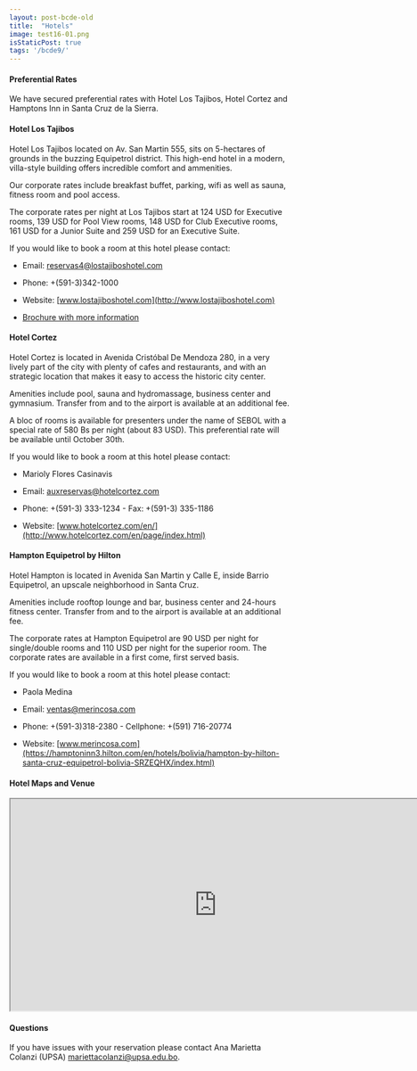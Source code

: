 ```yaml
---
layout: post-bcde-old
title:  "Hotels"
image: test16-01.png
isStaticPost: true
tags: '/bcde9/'
---
```



#### Preferential Rates
We have secured preferential rates with Hotel Los Tajibos, Hotel Cortez and Hamptons Inn in Santa Cruz de la Sierra.

#### Hotel Los Tajibos
Hotel Los Tajibos located on Av. San Martin 555, sits on 5-hectares of grounds in the buzzing Equipetrol district. This high-end hotel in a modern, villa-style building offers incredible comfort and ammenities.

Our corporate rates include breakfast buffet, parking, wifi as well as sauna, fitness room and pool access.

The corporate rates per night at Los Tajibos start at 124 USD for Executive rooms, 139 USD for Pool View rooms, 148 USD for Club Executive rooms, 161 USD for a Junior Suite and 259 USD for an Executive Suite.

If you would like to book a room at  this hotel please contact:

* Email: [reservas4@lostajiboshotel.com](mailto:reservas4@lostajiboshotel.com)

* Phone: +(591-3)342-1000

* Website: [www.lostajiboshotel.com](http://www.lostajiboshotel.com)

* <a href="/assets/brochuretajibos.pdf" target="_blank"> Brochure with more information </a>


#### Hotel Cortez
Hotel Cortez is located in Avenida Cristóbal De Mendoza 280, in a very lively part of the city with plenty of cafes and restaurants, and with an strategic location that makes it easy to access the historic city center.

Amenities include pool, sauna and hydromassage, business center and gymnasium. Transfer from and to the airport is available at an additional fee.

A bloc of rooms is available for presenters under the name of SEBOL with a special rate of 580 Bs per night (about 83 USD). This preferential rate will be available until October 30th.

If you would like to book a room at  this hotel please contact:

* Marioly Flores Casinavis

* Email:   [auxreservas@hotelcortez.com](mailto:auxreservas@hotelcortez.com)

* Phone: +(591-3) 333-1234 - Fax: +(591-3) 335-1186  

* Website: [www.hotelcortez.com/en/](http://www.hotelcortez.com/en/page/index.html)


#### Hampton Equipetrol by Hilton
Hotel Hampton is located in Avenida San Martin y Calle E, inside Barrio Equipetrol, an upscale neighborhood in Santa Cruz.

Amenities include rooftop lounge and bar, business center and 24-hours fitness center. Transfer from and to the airport is available at an additional fee.

The corporate rates at Hampton Equipetrol  are 90 USD per night for single/double rooms and 110 USD per night for the superior room. The corporate rates are available in a first come, first served basis.

If you would like to book a room at  this hotel please contact:

* Paola Medina

* Email: [ventas@merincosa.com](mailto:ventas@merincosa.com)

* Phone: +(591-3)318-2380 - Cellphone: +(591) 716-20774

* Website: [www.merincosa.com](https://hamptoninn3.hilton.com/en/hotels/bolivia/hampton-by-hilton-santa-cruz-equipetrol-bolivia-SRZEQHX/index.html)


#### Hotel Maps and Venue

<iframe src="https://www.google.com/maps/d/u/0/embed?mid=16KssEN5HcMp-E91gHaE9phE_K5Q4rigT" width="740" height="380"></iframe>

#### Questions

If you have issues with your reservation please contact Ana Marietta Colanzi (UPSA)  [mariettacolanzi@upsa.edu.bo](mailto:mariettacolanzi@upsa.edu.bo).


<!-- ![image-title-here](/img/posts/Registration-01.png){:class="img-responsive"} -->
